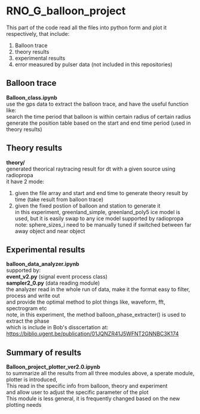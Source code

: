 # RNO_G_balloon_project

This part of the code read all the files into python form and plot it respectively, that include:  
1. Balloon trace
2. theory results
3. experimental results
4. error measured by pulser data  (not included in this repositories)

## Balloon trace
**Balloon_class.ipynb**  
use the gps data to extract the balloon trace, and have the useful function like:     
search the time period that balloon is within certain radius of certain radius    
generate the position table based on the start and end time period (used in theory results)  

## Theory results
**theory/**  
generated theorical raytracing result for dt with a given source using radiopropa  
it have 2 mode:  
1. given the file array and start and end time to generate theory result by time (take result from balloon trace)  
2. given the fixed postion of balloon and station to generate it  
in this experiment, greenland_simple, greenland_poly5 ice model is used, but it is easily swap to any ice model supported by radiopropa  
note: sphere_sizes_i need to be manually tuned if switched between far away object and near object  

## Experimental results
**balloon_data_analyzer.ipynb**  
supported by:   
**event_v2.py** (signal event process class)  
**sampler2_0.py** (data reading module)  
the analyzer read in the whole run of data, make it the format easy to filter, process and write out  
and provide the optimal method to plot things like, waveform, fft, spectrogram etc  
note, in this experiment, the method balloon_phase_extracter() is used to extract the phase  
which is include in Bob's disscertation at: https://biblio.ugent.be/publication/01JQNZR41J5WFNT2GNNBC3K174  

## Summary of results
**Balloon_project_plotter_ver2.0.ipynb**  
to summarize all the results from all three modules above, a sperate module, plotter is introduced,   
This read in the specific info from balloon, theory and experiment  
and allow user to adjust the specific parameter of the plot   
This module is less general, it is frequently changed based on the new plotting needs  
